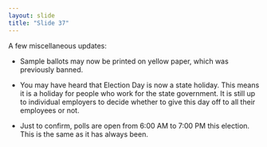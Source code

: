 ```yaml
---
layout: slide
title: "Slide 37"
---
```


A few miscellaneous updates:

- Sample ballots may now be printed on yellow paper, which was previously banned.

- You may have heard that Election Day is now a state holiday. This means it is a holiday for people who work for the state government. It is still up to individual employers to decide whether to give this day off to all their employees or not.

- Just to confirm, polls are open from 6:00 AM to 7:00 PM this election. This is the same as it has always been.